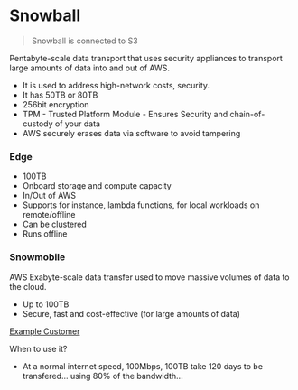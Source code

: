# Snowball
> Snowball is connected to S3

Pentabyte-scale data transport that uses security appliances to transport large amounts of data into and out of AWS.

* It is used to address high-network costs, security.
* It has 50TB or 80TB
* 256bit encryption
* TPM - Trusted Platform Module - Ensures Security and chain-of-custody of your data
* AWS securely erases data via software to avoid tampering

### Edge

* 100TB
* Onboard storage and compute capacity
* In/Out of AWS
* Supports for instance, lambda functions, for local workloads on remote/offline
* Can be clustered
* Runs offline


### Snowmobile

AWS Exabyte-scale data transfer used to move massive volumes of data to the cloud.

* Up to 100TB
* Secure, fast and cost-effective (for large amounts of data)

[Example Customer](https://www.youtube.com/watch?v=b7f2V7ecgh8)


When to use it?

* At a normal internet speed, 100Mbps, 100TB take 120 days to be transfered... using 80% of the bandwidth...
